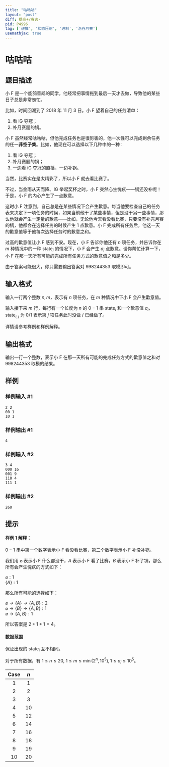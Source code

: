 ```yaml
---
title: "咕咕咕"
layout: "post"
diff: 提高+/省选-
pid: P4996
tag: ['递推', '状态压缩', '进制', '洛谷月赛']
usemathjax: true
---
```


# 咕咕咕
## 题目描述

小 F 是一个能鸽善鹉的同学，他经常把事情拖到最后一天才去做，导致他的某些日子总是非常匆忙。

比如，时间回溯到了 2018 年 11 月 3 日。小 F 望着自己的任务清单：

1. 看 iG 夺冠；
2. 补月赛题的锅。

小 F 虽然经常咕咕咕，但他完成任务也是很厉害的，他一次性可以完成剩余任务的任一**非空子集**。比如，他现在可以选择以下几种中的一种：

1. 看 iG 夺冠；
2. 补月赛题的锅；
3. 一边看 iG 夺冠的直播，一边补锅。

当然，比赛实在是太精彩了，所以小 F 就去看比赛了。

不过，当金雨从天而降、IG 举起奖杯之时，小 F 突然心生愧疚——锅还没补呢！于是，小 F 的内心产生了一点歉意。

这时小 F 注意到，自己总是在某些情况下会产生歉意。每当他要检查自己的任务表来决定下一项任务的时候，如果当前他干了某些事情，但是没干另一些事情，那么他就会产生一定量的歉意——比如，无论他今天看没看比赛，只要没有补完月赛的锅，他都会在选择任务的时候产生 $1$ 点歉意。小 F 完成所有任务后，他这一天的歉意值等于他每次选择任务时的歉意之和。

过高的歉意值让小 F 感到不安。现在，小 F 告诉你他还有 $n$ 项任务，并告诉你在 $m$ 种情况中的一种 $\mathrm{state}_i$ 的情况下，小 F 会产生 $a_i$ 点歉意。请你帮忙计算一下，小 F 在那一天所有可能的完成所有任务方式的歉意值之和是多少。

由于答案可能很大，你只需要输出答案对 $998244353$ 取模即可。
## 输入格式

输入一行两个整数 $n, m$，表示有 $n$ 项任务，在 $m$ 种情况中下小 F 会产生歉意值。

输入接下来 $m$ 行，每行有一个长度为 $n$ 的 $0-1$ 串 $\mathrm{state}_i$ 和一个歉意值 $a_i$，$\mathrm{state}_{i, j}$ 为 $0/1$  表示第 $j$ 项任务此时没做 / 已经做了。

详情请参考样例和样例解释。
## 输出格式

输出一行一个整数，表示小 F 在那一天所有可能的完成任务方式的歉意值之和对 $998244353$ 取模的结果。
## 样例

### 样例输入 #1
```
2 2
00 1
10 1
```
### 样例输出 #1
```
4
```
### 样例输入 #2
```
3 4
000 16
001 9
110 4
111 1
```
### 样例输出 #2
```
260
```
## 提示

#### 样例 1 解释：

$0-1$ 串中第一个数字表示小 F 看没看比赛，第二个数字表示小 F 补没补锅。

我们用 $\varnothing$ 表示小 F 什么都没干，$A$ 表示小 F 看了比赛，$B$ 表示小 F 补了锅，那么所有会产生愧疚的方式如下：

$\varnothing: 1$  
$\{A\}:1$

那么所有可能的选择如下：

$\varnothing\rightarrow\{A\}\rightarrow\{A,B\}:2$  
$\varnothing\rightarrow\{B\}\rightarrow\{A,B\}:1$  
$\varnothing\rightarrow\{A,B\}:1$

所以答案是 $2 + 1 + 1 = 4$。

#### 数据范围

保证出现的 $\mathrm{state}_i$ 互不相同。

对于所有数据，有 $1 \leq n \leq 20$, $1 \leq m \leq \min(2 ^ n, 10 ^ 5), 1 \leq a_i \leq 10 ^ 5$。

| Case | $n$ |
| :------:|:------: |
|1|$1$|
|2|$2$|
|3|$3$|
|4|$10$|
|5|$12$|
|6|$14$|
|7|$16$|
|8|$18$|
|9|$19$|
|10|$20$|

